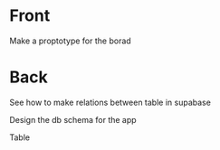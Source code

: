 # Front

Make a proptotype for the borad




# Back

See how to make relations between table in supabase

Design the db schema for the app

Table